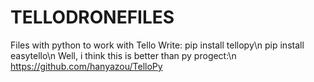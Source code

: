 # TELLODRONEFILES
Files with python to work with Tello
Write:
pip install tellopy\n
pip install easytello\n
Well, i think this is better than py progect:\n
https://github.com/hanyazou/TelloPy
